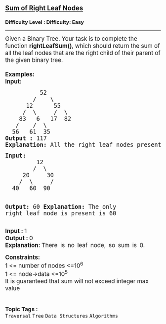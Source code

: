 <h2><a href="https://www.geeksforgeeks.org/problems/sum-of-right-leaf-nodes/1?page=2&category=Tree&difficulty=Easy,Medium&status=unsolved,attempted&sortBy=accuracy">Sum of Right Leaf Nodes</a></h2><h3>Difficulty Level : Difficulty: Easy</h3><hr><div class="problems_problem_content__Xm_eO"><p><span style="font-size: 14pt;">Given a Binary Tree. Your task is to complete the function <strong>rightLeafSum()</strong>, which should return the sum of all the&nbsp;leaf nodes that are the right child of their parent&nbsp;of the given binary tree.<br><strong><br>Examples:</strong><strong style="font-family: -apple-system, BlinkMacSystemFont, 'Segoe UI', Roboto, Oxygen, Ubuntu, Cantarell, 'Open Sans', 'Helvetica Neue', sans-serif;"><br>Input:</strong></span></p>
<pre><span style="font-size: 14pt;">          52
        /    \
      12      55
     /  \     /  \
    83   6   17  82
   /    /  \   
  56   61  35
<strong>Output : </strong>117
<strong>Explanation: </strong>All the right leaf nodes presents are 35, 82 which sums up to 117
</span></pre>
<pre><span style="font-size: 14pt;"><strong>Input:</strong>
         12
        /  \    
     20     30
    /  \     /
  40   60  90

<strong>Output: </strong>60
<strong>Explanation: </strong>The only right leaf node is present is 60<br></span></pre>
<pre style="font-family: -apple-system, 'system-ui', 'Segoe UI', Roboto, Oxygen, Ubuntu, Cantarell, 'Open Sans', 'Helvetica Neue', sans-serif; font-size: medium; white-space: normal;"><span style="font-size: 14pt;"><strong style="font-family: -apple-system, BlinkMacSystemFont, 'Segoe UI', Roboto, Oxygen, Ubuntu, Cantarell, 'Open Sans', 'Helvetica Neue', sans-serif;">Input : </strong><span style="font-family: -apple-system, BlinkMacSystemFont, 'Segoe UI', Roboto, Oxygen, Ubuntu, Cantarell, 'Open Sans', 'Helvetica Neue', sans-serif;">1</span><strong style="font-family: -apple-system, BlinkMacSystemFont, 'Segoe UI', Roboto, Oxygen, Ubuntu, Cantarell, 'Open Sans', 'Helvetica Neue', sans-serif;"><br></strong> <strong>Output : </strong>0 <br><strong>Explanation:&nbsp;</strong><span style="color: var(--text-color); font-family: -apple-system, BlinkMacSystemFont, 'Segoe UI', Roboto, Oxygen, Ubuntu, Cantarell, 'Open Sans', 'Helvetica Neue', sans-serif; word-spacing: 4px; white-space-collapse: break-spaces;">There is no leaf node, so sum is 0.</span></span></pre>
<p><span style="font-size: 14pt;"><strong>Constraints:</strong><br>1 &lt;= number of nodes &lt;=10<sup>6</sup><sup><br></sup>1 &lt;= node-&gt;data &lt;=10<sup>5</sup><sup><br></sup>It is guaranteed that sum will not exceed integer max value<br></span></p></div><br><p><span style=font-size:18px><strong>Topic Tags : </strong><br><code>Traversal</code>&nbsp;<code>Tree</code>&nbsp;<code>Data Structures</code>&nbsp;<code>Algorithms</code>&nbsp;